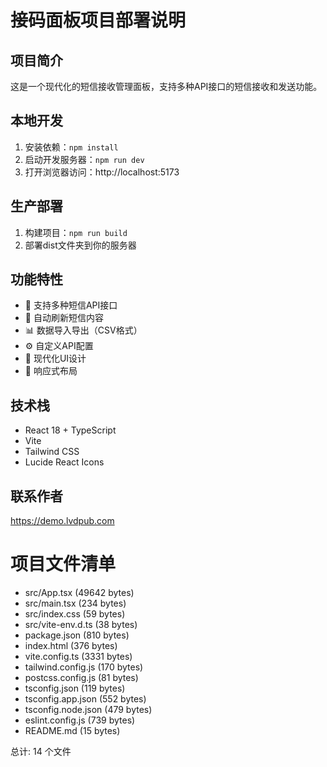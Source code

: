 # 接码面板项目部署说明

## 项目简介
这是一个现代化的短信接收管理面板，支持多种API接口的短信接收和发送功能。

## 本地开发
1. 安装依赖：`npm install`
2. 启动开发服务器：`npm run dev`
3. 打开浏览器访问：http://localhost:5173

## 生产部署
1. 构建项目：`npm run build`
2. 部署dist文件夹到你的服务器

## 功能特性
- 📱 支持多种短信API接口
- 🔄 自动刷新短信内容  
- 📊 数据导入导出（CSV格式）
- ⚙️ 自定义API配置
- 🎨 现代化UI设计
- 📱 响应式布局

## 技术栈
- React 18 + TypeScript
- Vite
- Tailwind CSS
- Lucide React Icons

## 联系作者
https://demo.lvdpub.com

# 项目文件清单

- src/App.tsx (49642 bytes)
- src/main.tsx (234 bytes)
- src/index.css (59 bytes)
- src/vite-env.d.ts (38 bytes)
- package.json (810 bytes)
- index.html (376 bytes)
- vite.config.ts (3331 bytes)
- tailwind.config.js (170 bytes)
- postcss.config.js (81 bytes)
- tsconfig.json (119 bytes)
- tsconfig.app.json (552 bytes)
- tsconfig.node.json (479 bytes)
- eslint.config.js (739 bytes)
- README.md (15 bytes)

总计: 14 个文件

